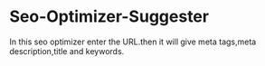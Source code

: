 # Seo-Optimizer-Suggester
In this seo optimizer enter the URL.then it will give meta tags,meta description,title and keywords.

